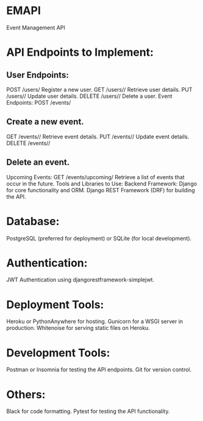 # EMAPI
Event Management API


# API Endpoints to Implement:

## User Endpoints:
POST /users/
Register a new user.
GET /users/<id>/
Retrieve user details.
PUT /users/<id>/
Update user details.
DELETE /users/<id>/
Delete a user.
Event Endpoints:
POST /events/

## Create a new event.
GET /events/<id>/
Retrieve event details.
PUT /events/<id>/
Update event details.
DELETE /events/<id>/


## Delete an event.
Upcoming Events:
GET /events/upcoming/
Retrieve a list of events that occur in the future.
Tools and Libraries to Use:
Backend Framework:
Django for core functionality and ORM.
Django REST Framework (DRF) for building the API.

# Database:

PostgreSQL (preferred for deployment) or SQLite (for local development).

# Authentication:
JWT Authentication using djangorestframework-simplejwt.
# Deployment Tools:
Heroku or PythonAnywhere for hosting.
Gunicorn for a WSGI server in production.
Whitenoise for serving static files on Heroku.
# Development Tools:
Postman or Insomnia for testing the API endpoints.
Git for version control.
# Others:
Black for code formatting.
Pytest for testing the API functionality.
